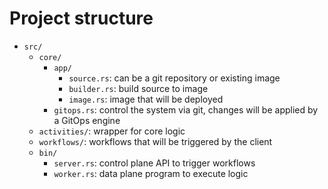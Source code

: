 # Project structure

- `src/`
    - `core/`
        - `app/`
            - `source.rs`: can be a git repository or existing image
            - `builder.rs`: build source to image
            - `image.rs`: image that will be deployed
        - `gitops.rs`: control the system via git, changes will be applied by a GitOps engine
    - `activities/`: wrapper for core logic
    - `workflows/`: workflows that will be triggered by the client
    - `bin/`
        - `server.rs`: control plane API to trigger workflows
        - `worker.rs`: data plane program to execute logic
